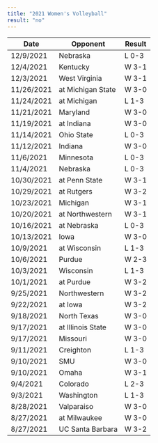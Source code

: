 ```yaml
---
title: "2021 Women's Volleyball"
result: "no"
---
```


| Date | Opponent | Result |
|-|-|-|
| 12/9/2021 | Nebraska | L 0-3 |
| 12/4/2021 | Kentucky | W 3-1 |
| 12/3/2021 | West Virginia | W 3-1 |
| 11/26/2021 | at Michigan State | W 3-0 |
| 11/24/2021 | at Michigan | L 1-3 |
| 11/21/2021 | Maryland | W 3-0 |
| 11/19/2021 | at Indiana | W 3-0 |
| 11/14/2021 | Ohio State | L 0-3 |
| 11/12/2021 | Indiana | W 3-0 |
| 11/6/2021 | Minnesota | L 0-3 |
| 11/4/2021  | Nebraska | L 0-3 |
| 10/30/2021 | at Penn State | W 3-1 |
| 10/29/2021 | at Rutgers | W 3-2 |
| 10/23/2021 | Michigan | W 3-1 |
| 10/20/2021 | at Northwestern | W 3-1 |
| 10/16/2021 | at Nebraska | L 0-3 |
| 10/13/2021 | Iowa | W 3-0 |
| 10/9/2021 | at Wisconsin | L 1-3 |
| 10/6/2021 | Purdue | W 2-3 |
| 10/3/2021 | Wisconsin | L 1-3 |
| 10/1/2021 | at Purdue | W 3-2 |
| 9/25/2021 | Northwestern | W 3-2 |
| 9/22/2021 | at Iowa | W 3-2 |
| 9/18/2021 | North Texas | W 3-0 |
| 9/17/2021 | at Illinois State | W 3-0 |
| 9/17/2021 | Missouri | W 3-0 |
| 9/11/2021 | Creighton | L 1-3 |
| 9/10/2021 | SMU | W 3-0 |
| 9/10/2021 | Omaha | W 3-1 |
| 9/4/2021 | Colorado | L 2-3 |
| 9/3/2021 | Washington | L 1-3 |
| 8/28/2021 | Valparaiso | W 3-0 |
| 8/27/2021 | at Milwaukee | W 3-0 |
| 8/27/2021 | UC Santa Barbara | W 3-2 |
